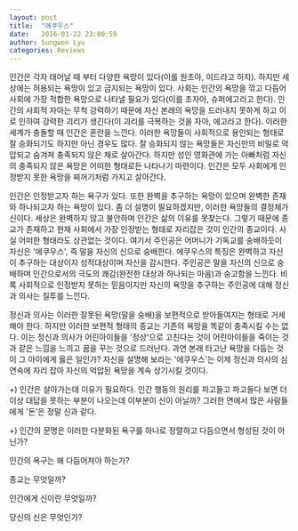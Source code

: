 ```yaml
---
layout: post
title:  "에쿠우스"
date:   2016-01-22 23:00:59
author: Sungwon Lyu
categories: Reviews
---
```

인간은 각자 태어날 때 부터 다양한 욕망이 있다(이를 원초아, 이드라고 하자). 하지만 세상에는 허용되는 욕망이 있고 금지되는 욕망이 있다. 사회는 인간의 욕망을 깎고 다듬어 사회에 가장 적합한 욕망으로 나타낼 필요가 있다(이를 초자아, 슈퍼에고라고 한다). 인간의 사회적 자아는 무척 강력하기 때문에 자신 본래의 욕망을 드러내지 못하게 하고 이로 인하여 강력한 괴리가 생긴다(이 괴리를 극복하는 것을 자아, 에고라고 한다). 이러한 세계가 충돌할 때 인간은 혼란을 느낀다. 이러한 욕망들이 사회적으로 용인되는 형태로 잘 승화되기도 하지만 아닌 경우도 많다. 잘 승화되지 않는 욕망들은 자신만의 비밀로 억압되고 숨겨져 충족되지 않은 채로 살아간다. 하지만 성인 영화관에 가는 아빠처럼 자신의 충족되지 않은 욕망은 어떠한 형태로든 나타나기 마련이다. 인간은 모두 사회에게 인정받지 못한 욕망을 찌꺼기처럼 가지고 살아간다. 

 인간은 인정받고자 하는 욕구가 있다. 또한 완벽을 추구하는 욕망이 있으며 완벽한 존재와 하나되고자 하는 욕망이 있다. 좀 더 설명이 필요하겠지만, 이러한 욕망들의 결정체가 신이다. 세상은 완벽하지 않고 불안하며 인간은 삶의 이유를 못찾는다. 그렇기 때문에 종교가 존재하고 현재 사회에서 가장 인정받는 형태로 자리잡은 것이 인간의 종교이다. 사실 어떠한 형태라도 상관없는 것이다. 여기서 주인공은 어머니가 기독교를 숭배하듯이 자신은 '에쿠우스', 즉 말을 자신의 신으로 숭배한다. 에쿠우스의 특징은 완벽하고 자신이 추구하는 대상이자 성적대상이며 자신을 감시한다. 주인공은 말을 자신의 신으로 숭배하며 인간으로서의 극도의 쾌감(완전한 대상과 하나되는 마음)과 숭고함을 느낀다. 비록 사회적으로 인정받지 못하는 믿음이지만 자신의 욕망을 추구하는 주인공에 대해 정신과 의사는 질투를 느낀다.

 정신과 의사는 이러한 잘못된 욕망(말을 숭배)을 보편적으로 받아들여지는 형태로 거세해야 한다. 하지만 이러한 보편적 형태의 종교는 기존의 욕망을 똑같이 충족시킬 수는 없다. 이는 정신과 의사가 어린아이들을 '정상'으로 고친다는 것이 어린아이들을 죽이는 것과 같은 느낌을 느끼고 꿈을 꾸는 것으로 드러난다. 과연 본래 타고난 욕망을 다듬는 것이 그 아이에게 옳은 일인가? 자신을 설명해 보라는 '에쿠우스'는 이제 정신과 의사의 심연속에 자리 잡아 자신의 억압된 욕망을 계속 상기시킬 것이다.

+) 인간은 살아가는데 이유가 필요하다. 인간 행동의 원리를 파고들고 파고들다 보면 더이상 대답을 못하는 부분이 나오는데 이부분이 신이 아닐까? 그러한 면에서 많은 사람들에게 '돈'은 정말 신과 같다.

+) 인간의 문명은 이러한 다분화된 욕구를 하나로 정렬하고 다듬으면서 형성된 것이 아닌가?

인간의 욕구는 왜 다듬어져야 하는가?

종교는 무엇일까?

인간에게 신이란 무엇일까?

당신의 신은 무엇인가?